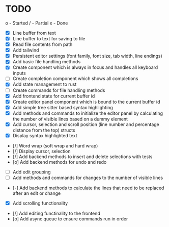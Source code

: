 # TODO

o - Started / - Partial x - Done

- [x] Line buffer from text
- [x] Line buffer to text for saving to file
- [x] Read file contents from path
- [x] Add tailwind
- [x] Persistent editor settings (font family, font size, tab width, line endings)
- [x] Add basic file handling methods
- [x] Create component which is always in focus and handles all keyboard inputs
- [ ] Create completion component which shows all completions
- [x] Add state management to rust
- [ ] Create commands for file handling methods
- [x] Add frontend state for current buffer id
- [x] Create editor panel component which is bound to the current buffer id
- [x] Add simple tree sitter based syntax highlighting
- [x] Add methods and commands to initialize the editor panel by calculating the number of visible lines based on a dummy element
- [x] Add cursor, selection and scroll position (line number and percentage distance from the top) structs
- [x] Display syntax highlighted text
- [/] Word wrap (soft wrap and hard wrap)
- [/] Display cursor, selection
- [/] Add backend methods to insert and delete selections with tests
- [o] Add backend methods for undo and redo
- [ ] Add edit grouping
- [ ] Add methods and commands for changes to the number of visible lines
- [-] Add backend methods to calculate the lines that need to be replaced after an edit or change
- [x] Add scrolling functionality
- [/] Add editing functinality to the frontend
- [o] Add async queue to ensure commands run in order
